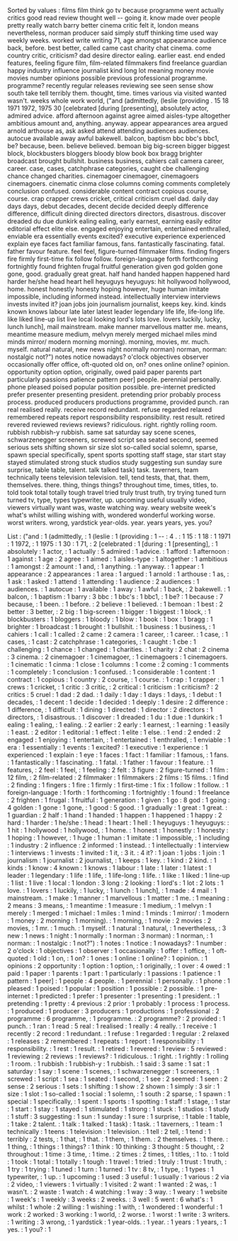 Sorted by values :
films film think go tv because programme went actually critics good read review thought well -- going it. know made over people pretty really watch barry better cinema critic felt it, london means nevertheless, norman producer said simply stuff thinking time used way weekly weeks. worked write writing 71, age amongst appearance audience back, before. best better, called came cast charity chat cinema. come country critic, criticism? dad desire director ealing. earlier east. end ended features, feeling figure film, film-related filmmakers find freelance guardian happy industry influence journalist kind long lot meaning money movie movies number opinions possible previous professional programme. programme? recently regular releases reviewing see seen sense show south take tell terribly them. thought, time. times various via visited wanted wasn't. weeks whole work world, ("and (admittedly, (leslie (providing . 15 18 1971 1972, 1975 30 [celebrated [during [presenting], absolutely actor, admired advice. afford afternoon against agree aimed aisles-type altogether ambitious amount and, anything. anyway. appear appearances area argued arnold arthouse as, ask asked attend attending audiences audiences. autocue available away awful bakewell. balcon, baptism bbc bbc's bbc1, be? because, been. believe believed. bemoan big big-screen bigger biggest block, blockbusters bloggers bloody blow book box bragg brighter broadcast brought bullshit. business business, cahiers call camera career, career. case, cases, catchphrase categories, caught cbe challenging chance changed charities. cinemagoer cinemagoer, cinemagoers cinemagoers. cinematic cinma close columns coming comments completely conclusion confused. considerable content contract copious course, course. crap crapper crews cricket, critical criticism cruel dad. daily day days days, debut decades, decent decide decided deeply difference difference, difficult dining directed directors directors, disastrous. discover dreaded du due dunkirk ealing ealing, early earnest, earning easily editor editorial effect elite else. engaged enjoying entertain, entertained enthralled, enviable era essentially events excited? executive experience experienced explain eye faces fact familiar famous, fans. fantastically fascinating. fatal. father favour feature. feel feel, figure-turned filmmaker films. finding fingers fire firmly first-time fix follow follow. foreign-language forth forthcoming fortnightly found frighten frugal fruitful generation given god golden gone gone, good. gradually great great. half hand handed happen happened hard harder he/she head heart hell heyuguys heyuguys: hit hollywood hollywood, home. honest honestly honesty hoping however, huge human imitate impossible, including informed instead. intellectually interview interviews invests invited it? joan jobs join journalism journalist, keeps key. kind. kinds known knows labour late later latest leader legendary life life, life-long life. like liked line-up list live local looking lord's lots love. lovers luckily, lucky, lunch lunch], mail mainstream. make manner marvellous matter me. means, meantime measure medium, melvyn merely merged michael miles mind minds mirror/ modern morning morning). morning, movies, mr. much. myself. natural natural, new news night normally norman) norman, norman: nostalgic not?") notes notice nowadays? o'clock objectives observer occasionally offer office, oft-quoted old on, on? ones online online? opinion. opportunity option option, originally, owed paid paper parents part particularly passions patience pattern peer] people. perennial personally. phone pleased poised popular position possible. pre-internet predicted prefer presenter presenting president. pretending prior probably process process. produced producers productions programme, provided punch. ran real realised really. receive record redundant. refuse regarded relaxed remembered repeats report responsibility responsibility. rest result. retired revered reviewed reviews reviews? ridiculous. right. rightly rolling room. rubbish rubbish-y rubbish. same sat saturday say scene scenes, schwarzenegger screeners, screwed script sea seated second, seemed serious sets shifting shown sir size slot so-called social solemn, sparse, spawn special specifically, spent sports spotting staff stage, star start stay stayed stimulated strong stuck studios study suggesting sun sunday sure surprise, table table, talent. talk talked task) task. taverners, team technically teens television television. tell, tend tests, that, that. them, themselves. there. thing, things things? throughout time, times, titles, to. told took total totally tough travel tried truly trust truth, try trying tuned turn turned tv, type, types typewriter, up. upcoming useful usually video, viewers virtually want was, waste watching way. weary website week's what's whilst willing wishing with, wondered wonderful working worse. worst writers. wrong, yardstick year-olds. year. years years, yes. you? 

List :
("and : 1
(admittedly, : 1
(leslie : 1
(providing : 1
-- : 4
. : 1
15 : 1
18 : 1
1971 : 1
1972, : 1
1975 : 1
30 : 1
71, : 2
[celebrated : 1
[during : 1
[presenting], : 1
absolutely : 1
actor, : 1
actually : 5
admired : 1
advice. : 1
afford : 1
afternoon : 1
against : 1
age : 2
agree : 1
aimed : 1
aisles-type : 1
altogether : 1
ambitious : 1
amongst : 2
amount : 1
and, : 1
anything. : 1
anyway. : 1
appear : 1
appearance : 2
appearances : 1
area : 1
argued : 1
arnold : 1
arthouse : 1
as, : 1
ask : 1
asked : 1
attend : 1
attending : 1
audience : 2
audiences : 1
audiences. : 1
autocue : 1
available : 1
away : 1
awful : 1
back, : 2
bakewell. : 1
balcon, : 1
baptism : 1
barry : 3
bbc : 1
bbc's : 1
bbc1, : 1
be? : 1
because : 7
because, : 1
been. : 1
before. : 2
believe : 1
believed. : 1
bemoan : 1
best : 2
better : 3
better, : 2
big : 1
big-screen : 1
bigger : 1
biggest : 1
block, : 1
blockbusters : 1
bloggers : 1
bloody : 1
blow : 1
book : 1
box : 1
bragg : 1
brighter : 1
broadcast : 1
brought : 1
bullshit. : 1
business : 1
business, : 1
cahiers : 1
call : 1
called : 2
came : 2
camera : 1
career, : 1
career. : 1
case, : 1
cases, : 1
cast : 2
catchphrase : 1
categories, : 1
caught : 1
cbe : 1
challenging : 1
chance : 1
changed : 1
charities. : 1
charity : 2
chat : 2
cinema : 3
cinema. : 2
cinemagoer : 1
cinemagoer, : 1
cinemagoers : 1
cinemagoers. : 1
cinematic : 1
cinma : 1
close : 1
columns : 1
come : 2
coming : 1
comments : 1
completely : 1
conclusion : 1
confused. : 1
considerable : 1
content : 1
contract : 1
copious : 1
country : 2
course, : 1
course. : 1
crap : 1
crapper : 1
crews : 1
cricket, : 1
critic : 3
critic, : 2
critical : 1
criticism : 1
criticism? : 2
critics : 5
cruel : 1
dad : 2
dad. : 1
daily : 1
day : 1
days : 1
days, : 1
debut : 1
decades, : 1
decent : 1
decide : 1
decided : 1
deeply : 1
desire : 2
difference : 1
difference, : 1
difficult : 1
dining : 1
directed : 1
director : 2
directors : 1
directors, : 1
disastrous. : 1
discover : 1
dreaded : 1
du : 1
due : 1
dunkirk : 1
ealing : 1
ealing, : 1
ealing. : 2
earlier : 2
early : 1
earnest, : 1
earning : 1
easily : 1
east. : 2
editor : 1
editorial : 1
effect : 1
elite : 1
else. : 1
end : 2
ended : 2
engaged : 1
enjoying : 1
entertain, : 1
entertained : 1
enthralled, : 1
enviable : 1
era : 1
essentially : 1
events : 1
excited? : 1
executive : 1
experience : 1
experienced : 1
explain : 1
eye : 1
faces : 1
fact : 1
familiar : 1
famous, : 1
fans. : 1
fantastically : 1
fascinating. : 1
fatal. : 1
father : 1
favour : 1
feature. : 1
features, : 2
feel : 1
feel, : 1
feeling : 2
felt : 3
figure : 2
figure-turned : 1
film : 12
film, : 2
film-related : 2
filmmaker : 1
filmmakers : 2
films : 15
films. : 1
find : 2
finding : 1
fingers : 1
fire : 1
firmly : 1
first-time : 1
fix : 1
follow : 1
follow. : 1
foreign-language : 1
forth : 1
forthcoming : 1
fortnightly : 1
found : 1
freelance : 2
frighten : 1
frugal : 1
fruitful : 1
generation : 1
given : 1
go : 8
god : 1
going : 4
golden : 1
gone : 1
gone, : 1
good : 5
good. : 1
gradually : 1
great : 1
great. : 1
guardian : 2
half : 1
hand : 1
handed : 1
happen : 1
happened : 1
happy : 2
hard : 1
harder : 1
he/she : 1
head : 1
heart : 1
hell : 1
heyuguys : 1
heyuguys: : 1
hit : 1
hollywood : 1
hollywood, : 1
home. : 1
honest : 1
honestly : 1
honesty : 1
hoping : 1
however, : 1
huge : 1
human : 1
imitate : 1
impossible, : 1
including : 1
industry : 2
influence : 2
informed : 1
instead. : 1
intellectually : 1
interview : 1
interviews : 1
invests : 1
invited : 1
it, : 3
it. : 4
it? : 1
joan : 1
jobs : 1
join : 1
journalism : 1
journalist : 2
journalist, : 1
keeps : 1
key. : 1
kind : 2
kind. : 1
kinds : 1
know : 4
known : 1
knows : 1
labour : 1
late : 1
later : 1
latest : 1
leader : 1
legendary : 1
life : 1
life, : 1
life-long : 1
life. : 1
like : 1
liked : 1
line-up : 1
list : 1
live : 1
local : 1
london : 3
long : 2
looking : 1
lord's : 1
lot : 2
lots : 1
love. : 1
lovers : 1
luckily, : 1
lucky, : 1
lunch : 1
lunch], : 1
made : 4
mail : 1
mainstream. : 1
make : 1
manner : 1
marvellous : 1
matter : 1
me. : 1
meaning : 2
means : 3
means, : 1
meantime : 1
measure : 1
medium, : 1
melvyn : 1
merely : 1
merged : 1
michael : 1
miles : 1
mind : 1
minds : 1
mirror/ : 1
modern : 1
money : 2
morning : 1
morning). : 1
morning, : 1
movie : 2
movies : 2
movies, : 1
mr. : 1
much. : 1
myself. : 1
natural : 1
natural, : 1
nevertheless, : 3
new : 1
news : 1
night : 1
normally : 1
norman : 3
norman) : 1
norman, : 1
norman: : 1
nostalgic : 1
not?") : 1
notes : 1
notice : 1
nowadays? : 1
number : 2
o'clock : 1
objectives : 1
observer : 1
occasionally : 1
offer : 1
office, : 1
oft-quoted : 1
old : 1
on, : 1
on? : 1
ones : 1
online : 1
online? : 1
opinion. : 1
opinions : 2
opportunity : 1
option : 1
option, : 1
originally, : 1
over : 4
owed : 1
paid : 1
paper : 1
parents : 1
part : 1
particularly : 1
passions : 1
patience : 1
pattern : 1
peer] : 1
people : 4
people. : 1
perennial : 1
personally. : 1
phone : 1
pleased : 1
poised : 1
popular : 1
position : 1
possible : 2
possible. : 1
pre-internet : 1
predicted : 1
prefer : 1
presenter : 1
presenting : 1
president. : 1
pretending : 1
pretty : 4
previous : 2
prior : 1
probably : 1
process : 1
process. : 1
produced : 1
producer : 3
producers : 1
productions : 1
professional : 2
programme : 6
programme, : 1
programme. : 2
programme? : 2
provided : 1
punch. : 1
ran : 1
read : 5
real : 1
realised : 1
really : 4
really. : 1
receive : 1
recently : 2
record : 1
redundant. : 1
refuse : 1
regarded : 1
regular : 2
relaxed : 1
releases : 2
remembered : 1
repeats : 1
report : 1
responsibility : 1
responsibility. : 1
rest : 1
result. : 1
retired : 1
revered : 1
review : 5
reviewed : 1
reviewing : 2
reviews : 1
reviews? : 1
ridiculous. : 1
right. : 1
rightly : 1
rolling : 1
room. : 1
rubbish : 1
rubbish-y : 1
rubbish. : 1
said : 3
same : 1
sat : 1
saturday : 1
say : 1
scene : 1
scenes, : 1
schwarzenegger : 1
screeners, : 1
screwed : 1
script : 1
sea : 1
seated : 1
second, : 1
see : 2
seemed : 1
seen : 2
sense : 2
serious : 1
sets : 1
shifting : 1
show : 2
shown : 1
simply : 3
sir : 1
size : 1
slot : 1
so-called : 1
social : 1
solemn, : 1
south : 2
sparse, : 1
spawn : 1
special : 1
specifically, : 1
spent : 1
sports : 1
spotting : 1
staff : 1
stage, : 1
star : 1
start : 1
stay : 1
stayed : 1
stimulated : 1
strong : 1
stuck : 1
studios : 1
study : 1
stuff : 3
suggesting : 1
sun : 1
sunday : 1
sure : 1
surprise, : 1
table : 1
table, : 1
take : 2
talent. : 1
talk : 1
talked : 1
task) : 1
task. : 1
taverners, : 1
team : 1
technically : 1
teens : 1
television : 1
television. : 1
tell : 2
tell, : 1
tend : 1
terribly : 2
tests, : 1
that, : 1
that. : 1
them, : 1
them. : 2
themselves. : 1
there. : 1
thing, : 1
things : 1
things? : 1
think : 10
thinking : 3
thought : 5
thought, : 2
throughout : 1
time : 3
time, : 1
time. : 2
times : 2
times, : 1
titles, : 1
to. : 1
told : 1
took : 1
total : 1
totally : 1
tough : 1
travel : 1
tried : 1
truly : 1
trust : 1
truth, : 1
try : 1
trying : 1
tuned : 1
turn : 1
turned : 1
tv : 8
tv, : 1
type, : 1
types : 1
typewriter, : 1
up. : 1
upcoming : 1
used : 3
useful : 1
usually : 1
various : 2
via : 2
video, : 1
viewers : 1
virtually : 1
visited : 2
want : 1
wanted : 2
was, : 1
wasn't. : 2
waste : 1
watch : 4
watching : 1
way : 3
way. : 1
weary : 1
website : 1
week's : 1
weekly : 3
weeks : 2
weeks. : 3
well : 5
went : 6
what's : 1
whilst : 1
whole : 2
willing : 1
wishing : 1
with, : 1
wondered : 1
wonderful : 1
work : 2
worked : 3
working : 1
world, : 2
worse. : 1
worst : 1
write : 3
writers. : 1
writing : 3
wrong, : 1
yardstick : 1
year-olds. : 1
year. : 1
years : 1
years, : 1
yes. : 1
you? : 1
